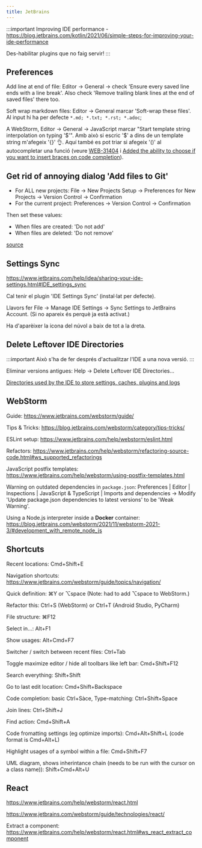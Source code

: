 ```yaml
---
title: JetBrains
---
```


:::important
Improving IDE performance - https://blog.jetbrains.com/kotlin/2021/06/simple-steps-for-improving-your-ide-performance

Des-habilitar plugins que no faig servir!
:::


## Preferences

Add line at end of file: Editor -> General -> check 'Ensure every saved line ends with a line break'. Also check 'Remove trailing blank lines at the end of saved files' there too.

Soft wrap markdown files: Editor -> General marcar 'Soft-wrap these files'. Al input hi ha per defecte `*.md; *.txt; *.rst; *.adoc`;

A WebStorm, Editor -> General -> JavaScript marcar "Start template string interpolation on typing '$'". Amb això si escric '$' a dins de un template string m'afegeix '{}' 👌. Aquí també es pot triar si afegeix '()' al autocompletar una funció (veure [WEB-31404](https://youtrack.jetbrains.com/issue/WEB-31404) i [Added the ability to choose if you want to insert braces on code completion](https://blog.jetbrains.com/webstorm/2021/08/webstorm-2021-2-1/)).


## Get rid of annoying dialog 'Add files to Git'

- For ALL new projects: File -> New Projects Setup -> Preferences for New Projects -> Version Control -> Confirmation
- For the current project: Preferences -> Version Control -> Confirmation

Then set these values:
- When files are created: 'Do not add'
- When files are deleted: 'Do not remove'

[source](https://stackoverflow.com/questions/44135615/turn-off-intellij-auto-adding-to-vcs-git)

## Settings Sync

https://www.jetbrains.com/help/idea/sharing-your-ide-settings.html#IDE_settings_sync

Cal tenir el plugin 'IDE Settings Sync' (instal·lat per defecte).

Llavors fer File -> Manage IDE Settings -> Sync Settings to JetBrains Account. (Si no apareix és perquè ja està activat.)

Ha d'aparèixer la icona del núvol a baix de tot a la dreta.


## Delete Leftover IDE Directories

:::important
Això s'ha de fer després d'actualitzar l'IDE a una nova versió.
:::

Eliminar versions antigues: Help -> Delete Leftover IDE Directories…

[Directories used by the IDE to store settings, caches, plugins and logs](https://intellij-support.jetbrains.com/hc/en-us/articles/206544519-Directories-used-by-the-IDE-to-store-settings-caches-plugins-and-logs)


## WebStorm

Guide: https://www.jetbrains.com/webstorm/guide/

Tips & Tricks: https://blog.jetbrains.com/webstorm/category/tips-tricks/

ESLint setup: https://www.jetbrains.com/help/webstorm/eslint.html

Refactors: https://www.jetbrains.com/help/webstorm/refactoring-source-code.html#ws_supported_refactorings

JavaScript postfix templates: https://www.jetbrains.com/help/webstorm/using-postfix-templates.html

Warning on outdated dependencies in `package.json`: Preferences | Editor | Inspections | JavaScript & TypeScript | Imports and dependencies -> Modify 'Update package.json dependencies to latest versions' to be 'Weak Warning'.

Using a Node.js interpreter inside a **Docker** container: https://blog.jetbrains.com/webstorm/2021/11/webstorm-2021-3/#development_with_remote_node_js

## Shortcuts

Recent locations: Cmd+Shift+E

Navigation shortcuts: https://www.jetbrains.com/webstorm/guide/topics/navigation/

Quick definition: ⌘Y or ⌥space (Note: had to add ⌥space to WebStorm.)

Refactor this: Ctrl+S (WebStorm) or Ctrl+T (Android Studio, PyCharm)

File structure: ⌘F12

Select in...: Alt+F1

Show usages: Alt+Cmd+F7

Switcher / switch between recent files: Ctrl+Tab

Toggle maximize editor / hide all toolbars like left bar: Cmd+Shift+F12

Search everything: Shift+Shift

Go to last edit location: Cmd+Shift+Backspace

Code completion: basic Ctrl+Sàce, Type-matching: Ctrl+Shift+Space

Join lines: Ctrl+Shift+J

Find action: Cmd+Shift+A

Code fromatting settings (eg optimize imports): Cmd+Alt+Shift+L (code format is Cmd+Alt+L)

Highlight usages of a symbol within a file: Cmd+Shift+F7

UML diagram, shows inherintance chain (needs to be run with the cursor on a class name)): Shift+Cmd+Alt+U


## React

https://www.jetbrains.com/help/webstorm/react.html

https://www.jetbrains.com/webstorm/guide/technologies/react/

Extract a component: https://www.jetbrains.com/help/webstorm/react.html#ws_react_extract_component
